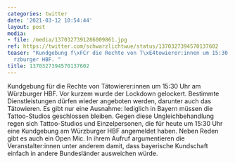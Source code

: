 ```yaml
---
categories: twitter
date: '2021-03-12 10:54:44'
layout: post
media:
- file: /media/1370327391286009861.jpg
ref: https://twitter.com/schwarzlichtwue/status/1370327394570137602
teaser: "Kundgebung f\xFCr die Rechte von T\xE4towierer:innen um 15:30 Uhr am W\xFC\
  rzburger HBF. "
title: 1370327394570137602
---
```

Kundgebung für die Rechte von Tätowierer:innen um 15:30 Uhr am Würzburger HBF. 
Vor kurzem wurde der Lockdown gelockert. Bestimmte Dienstleistungen dürfen wieder angeboten werden, darunter auch das Tätowieren. Es gibt nur eine Ausnahme: lediglich in Bayern müssen die Tattoo-Studios geschlossen bleiben.
Gegen diese Ungleichbehandlung regen sich Tattoo-Studios und Einzelpersonen, die für heute um 15:30 Uhr eine Kundgebung am Würzburger HBF angemeldet haben. Neben Reden gibt es auch ein Open Mic. In ihrem Aufruf argumentieren die Veranstalter:innen unter anderem damit, dass bayerische Kundschaft einfach in andere Bundesländer ausweichen würde.